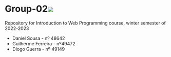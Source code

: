 # Group-02<img src="https://skillicons.dev/icons?i=js,nodejs&perline=8" />

Repository for Introduction to Web Programming course, winter semester of 2022-2023

* Daniel Sousa - nº 48642
* Guilherme Ferreira - nº49472
* Diogo Guerra - nº 49149

